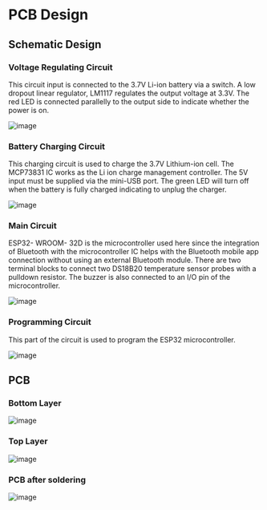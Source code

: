 # PCB Design

## Schematic Design

### Voltage Regulating Circuit

This circuit input is connected to the 3.7V Li-ion battery via a switch. A low dropout linear regulator, 
LM1117 regulates the output voltage at 3.3V. The red LED is connected parallelly to the output side to 
indicate whether the power is on.

![image](https://github.com/Nuthya27/Chef_Alarm/assets/111232856/80672c95-fcf3-4d1e-9614-bdb915579304)

### Battery Charging Circuit

This charging circuit is used to charge the 3.7V Lithium-ion cell. The MCP73831 IC works as the Li ion charge management controller. The 5V input must be supplied via the mini-USB port. The green 
LED will turn off when the battery is fully charged indicating to unplug the charger.

![image](https://github.com/Nuthya27/Chef_Alarm/assets/111232856/8cb9dbe7-2877-43a3-b674-b9aa5637e7e6)

### Main Circuit

ESP32- WROOM- 32D is the microcontroller used here since the integration of Bluetooth with the 
microcontroller IC helps with the Bluetooth mobile app connection without using an external Bluetooth 
module. There are two terminal blocks to connect two DS18B20 temperature sensor probes with a 
pulldown resistor. The buzzer is also connected to an I/O pin of the microcontroller.

![image](https://github.com/Nuthya27/Chef_Alarm/assets/111232856/a791a696-b712-4da9-b9d7-3afced40db4d)

### Programming Circuit

This part of the circuit is used to program the ESP32 microcontroller.

![image](https://github.com/Nuthya27/Chef_Alarm/assets/111232856/eca345e9-2542-483c-aa22-9901d0598892)

## PCB

### Bottom Layer

![image](https://github.com/Nuthya27/Chef_Alarm/assets/111232856/306587a2-8e99-42b3-9971-e062d4d23489)

### Top Layer

![image](https://github.com/Nuthya27/Chef_Alarm/assets/111232856/0faba177-9104-4e92-af8b-6b12be9ce78c)

### PCB after soldering

![image](https://github.com/Nuthya27/Chef_Alarm/assets/111232856/60a6d8b3-469d-40d5-951f-72715c652893)


